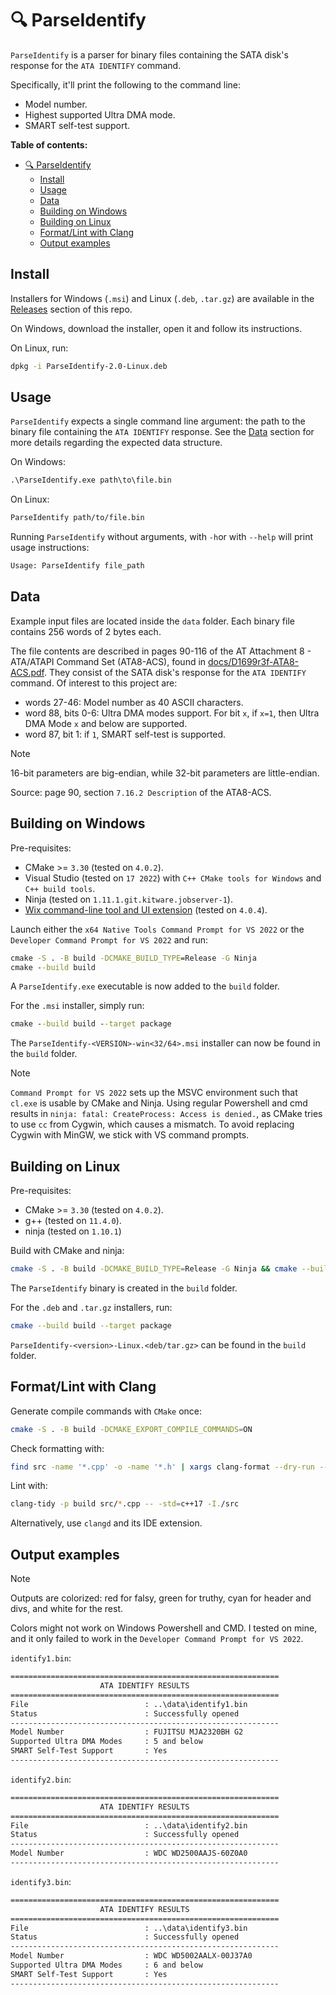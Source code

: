 # 🔍 ParseIdentify

`ParseIdentify` is a parser for binary files containing the SATA disk's response for the `ATA IDENTIFY` command.

Specifically, it'll print the following to the command line:

- Model number.
- Highest supported Ultra DMA mode.
- SMART self-test support.

**Table of contents:**

- [🔍 ParseIdentify](#-parseidentify)
  - [Install](#install)
  - [Usage](#usage)
  - [Data](#data)
  - [Building on Windows](#building-on-windows)
  - [Building on Linux](#building-on-linux)
  - [Format/Lint with Clang](#formatlint-with-clang)
  - [Output examples](#output-examples)

## Install

Installers for Windows (`.msi`) and Linux (`.deb`, `.tar.gz`) are available in the [Releases](https://github.com/Fabulani/parse-identify/releases) section of this repo.

On Windows, download the installer, open it and follow its instructions.

On Linux, run:

```sh
dpkg -i ParseIdentify-2.0-Linux.deb
```

## Usage

`ParseIdentify` expects a single command line argument: the path to the binary file containing the `ATA IDENTIFY` response. See the [Data](#data) section for more details regarding the expected data structure.

On Windows:

```cmd
.\ParseIdentify.exe path\to\file.bin
```

On Linux:

```sh
ParseIdentify path/to/file.bin
```

Running `ParseIdentify` without arguments, with `-h`or with `--help` will print usage instructions:

```txt
Usage: ParseIdentify file_path
```

## Data

Example input files are located inside the `data` folder. Each binary file contains 256 words of 2 bytes each.

The file contents are described in pages 90-116 of the AT Attachment 8 - ATA/ATAPI Command Set (ATA8-ACS), found in [docs/D1699r3f-ATA8-ACS.pdf](docs/D1699r3f-ATA8-ACS.pdf). They consist of the SATA disk's response for the `ATA IDENTIFY` command. Of interest to this project are:

- words 27-46: Model number as 40 ASCII characters.
- word 88, bits 0-6: Ultra DMA modes support. For bit `x`, if `x=1`, then Ultra DMA Mode `x` and below are supported.
- word 87, bit 1: if `1`, SMART self-test is supported.

> [!NOTE]
> 16-bit parameters are big-endian, while 32-bit parameters are little-endian.
>
> Source: page 90, section `7.16.2 Description` of the ATA8-ACS.

## Building on Windows

Pre-requisites:

- CMake >= `3.30` (tested on `4.0.2`).
- Visual Studio (tested on `17 2022`) with `C++ CMake tools for Windows` and `C++ build tools`.
- Ninja (tested on `1.11.1.git.kitware.jobserver-1`).
- [Wix command-line tool and UI extension](https://cmake.org/cmake/help/latest/cpack_gen/wix.html#wix-net-tools) (tested on `4.0.4`).

Launch either the `x64 Native Tools Command Prompt for VS 2022` or the `Developer Command Prompt for VS 2022` and run:

```cmd
cmake -S . -B build -DCMAKE_BUILD_TYPE=Release -G Ninja
cmake --build build
```

A `ParseIdentify.exe` executable is now added to the `build` folder.

For the `.msi` installer, simply run:

```cmd
cmake --build build --target package
```

The `ParseIdentify-<VERSION>-win<32/64>.msi` installer can now be found in the `build` folder.

> [!NOTE]
>
> `Command Prompt for VS 2022` sets up the MSVC environment such that `cl.exe` is usable by CMake and Ninja. Using regular Powershell and cmd results in `ninja: fatal: CreateProcess: Access is denied.`, as CMake tries to use `cc` from Cygwin, which causes a mismatch. To avoid replacing Cygwin with MinGW, we stick with VS command prompts.

## Building on Linux

Pre-requisites:

- CMake >= `3.30` (tested on `4.0.2`).
- g++ (tested on `11.4.0`).
- ninja (tested on `1.10.1`)

Build with CMake and ninja:

```sh
cmake -S . -B build -DCMAKE_BUILD_TYPE=Release -G Ninja && cmake --build build
```

The `ParseIdentify` binary is created in the `build` folder.

For the `.deb` and `.tar.gz` installers, run:

```sh
cmake --build build --target package
```

`ParseIdentify-<version>-Linux.<deb/tar.gz>` can be found in the `build` folder.

## Format/Lint with Clang

Generate compile commands with `CMake` once:

```sh
cmake -S . -B build -DCMAKE_EXPORT_COMPILE_COMMANDS=ON
```

Check formatting with:

```sh
find src -name '*.cpp' -o -name '*.h' | xargs clang-format --dry-run --Werror
```

Lint with:

```sh
clang-tidy -p build src/*.cpp -- -std=c++17 -I./src
```

Alternatively, use `clangd` and its IDE extension.

## Output examples

> [!NOTE]
>
> Outputs are colorized: red for falsy, green for truthy, cyan for header and divs, and white for the rest.
>
> Colors might not work on Windows Powershell and CMD. I tested on mine, and it only failed to work in the `Developer Command Prompt for VS 2022`.

`identify1.bin`:

```txt
============================================================
                    ATA IDENTIFY RESULTS
============================================================
File                          : ..\data\identify1.bin
Status                        : Successfully opened
------------------------------------------------------------
Model Number                  : FUJITSU MJA2320BH G2
Supported Ultra DMA Modes     : 5 and below
SMART Self-Test Support       : Yes
------------------------------------------------------------
```

`identify2.bin`:

```txt
============================================================
                    ATA IDENTIFY RESULTS
============================================================
File                          : ..\data\identify2.bin
Status                        : Successfully opened
------------------------------------------------------------
Model Number                  : WDC WD2500AAJS-60Z0A0
------------------------------------------------------------
```

`identify3.bin`:

```txt
============================================================
                    ATA IDENTIFY RESULTS
============================================================
File                          : ..\data\identify3.bin
Status                        : Successfully opened
------------------------------------------------------------
Model Number                  : WDC WD5002AALX-00J37A0
Supported Ultra DMA Modes     : 6 and below
SMART Self-Test Support       : Yes
------------------------------------------------------------
```
